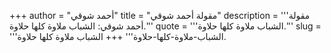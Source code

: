 +++
author = "أحمد شوقي"
title = "مقولة أحمد شوقي"
description = '''مقولة أحمد شوقي: الشباب ملاوة كلها حلاوة.'''
quote = '''الشباب ملاوة كلها حلاوة.'''
slug = '''الشباب-ملاوة-كلها-حلاوة'''
+++
الشباب ملاوة كلها حلاوة.
